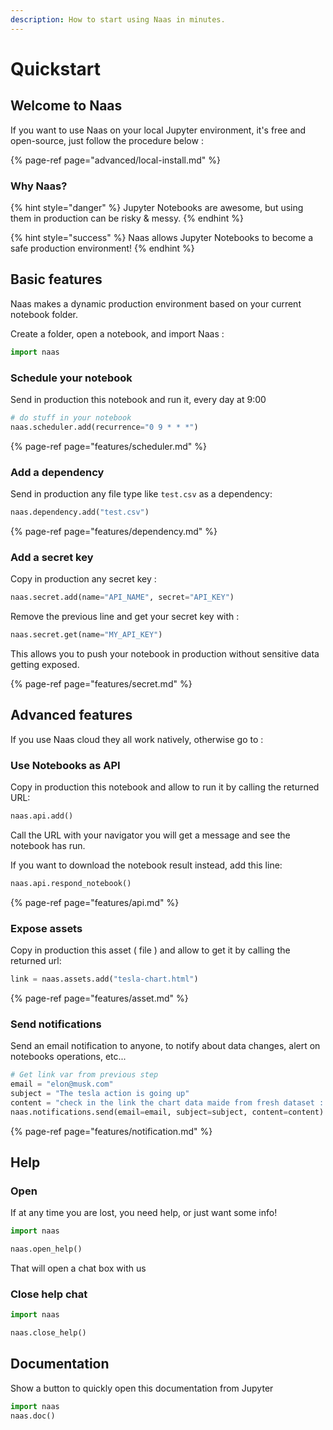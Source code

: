 ```yaml
---
description: How to start using Naas in minutes.
---
```


# Quickstart

## Welcome to Naas

If you want to use Naas on your local Jupyter environment, it's free and open-source, just follow the procedure below  : 

{% page-ref page="advanced/local-install.md" %}

### Why Naas?

{% hint style="danger" %}
Jupyter Notebooks are awesome, but using them in production can be risky & messy.
{% endhint %}

{% hint style="success" %}
Naas allows Jupyter Notebooks to become a safe production environment!
{% endhint %}

## Basic features

Naas makes a dynamic production environment based on your current notebook folder.

Create a folder, open a notebook, and import Naas :

```python
import naas
```

### Schedule your notebook

Send in production this notebook and run it, every day at 9:00 

```python
# do stuff in your notebook
naas.scheduler.add(recurrence="0 9 * * *")
```

{% page-ref page="features/scheduler.md" %}

### Add a dependency

Send in production any file type like `test.csv` as a dependency:

```python
naas.dependency.add("test.csv")
```

{% page-ref page="features/dependency.md" %}

### Add a secret key

Copy in production any secret key :

```python
naas.secret.add(name="API_NAME", secret="API_KEY")
```

Remove the previous line and get your secret key with :

```python
naas.secret.get(name="MY_API_KEY")
```

This allows you to push your notebook in production without sensitive data getting exposed. 

{% page-ref page="features/secret.md" %}

## Advanced features

If you use Naas cloud they all work natively, otherwise go to :

### Use Notebooks as API

Copy in production this notebook and allow to run it by calling the returned URL:

```python
naas.api.add()
```

Call the URL with your navigator you will get a message and see the notebook has run.

If you want to download the notebook result instead, add this line: 

```python
naas.api.respond_notebook()
```

{% page-ref page="features/api.md" %}

### Expose assets

Copy in production this asset \( file \) and allow to get it by calling the returned url:

```python
link = naas.assets.add("tesla-chart.html")
```

{% page-ref page="features/asset.md" %}

### Send notifications

Send an email notification to anyone, to notify about data changes, alert on notebooks operations, etc...

```python
# Get link var from previous step
email = "elon@musk.com"
subject = "The tesla action is going up"
content = "check in the link the chart data maide from fresh dataset : " + link
naas.notifications.send(email=email, subject=subject, content=content)
```

{% page-ref page="features/notification.md" %}

## Help

### Open

If at any time you are lost, you need help, or just want some info!

```python
import naas

naas.open_help()
```

That will open a chat box with us

### Close help chat

```python
import naas

naas.close_help()
```

## Documentation

Show a button to quickly open this documentation from Jupyter

```python
import naas
naas.doc()
```

